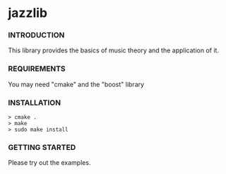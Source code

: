 # jazzlib

### INTRODUCTION

This library provides the basics of music theory and the
application of it.

### REQUIREMENTS

You may need "cmake" and the "boost" library

### INSTALLATION

	> cmake .
	> make
	> sudo make install

### GETTING STARTED

Please try out the examples.